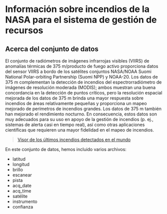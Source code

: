 # Información sobre incendios de la NASA para el sistema de gestión de recursos
## Acerca del conjunto de datos
El conjunto de radiómetros de imágenes infrarrojas visibles (VIIRS) de anomalías térmicas de 375 m/producto de fuego activo proporciona datos del sensor VIIRS a bordo de los satélites conjuntos NASA/NOAA Suomi National Polar-orbiting Partnership (Suomi NPP) y NOAA-20. Los datos de 375 m complementan la detección de incendios del espectrorradiómetro de imágenes de resolución moderada (MODIS); ambos muestran una buena concordancia en la detección de puntos críticos, pero la resolución espacial mejorada de los datos de 375 m brinda una mayor respuesta sobre incendios de áreas relativamente pequeñas y proporciona un mapeo mejorado de perímetros de incendios grandes. Los datos de 375 m también han mejorado el rendimiento nocturno. En consecuencia, estos datos son muy adecuados para su uso en apoyo de la gestión de incendios (p. ej., sistemas de alerta casi en tiempo real), así como otras aplicaciones científicas que requieren una mayor fidelidad en el mapeo de incendios.

> [Visor de los últimos incendios detectados en el mundo](https://www.geamap.com/es/incendios#zoom=3&lat=39&lon=-4.4&layer=3&overlays=TFFFFFFFFFFFFFF)

En este conjunto de datos, hemos incluido varios archivos:
- latitud
- longitud
- brillo
- escanear
- pista
- acq_date
- acq_time
- satélite
- instrumento
- confianza
